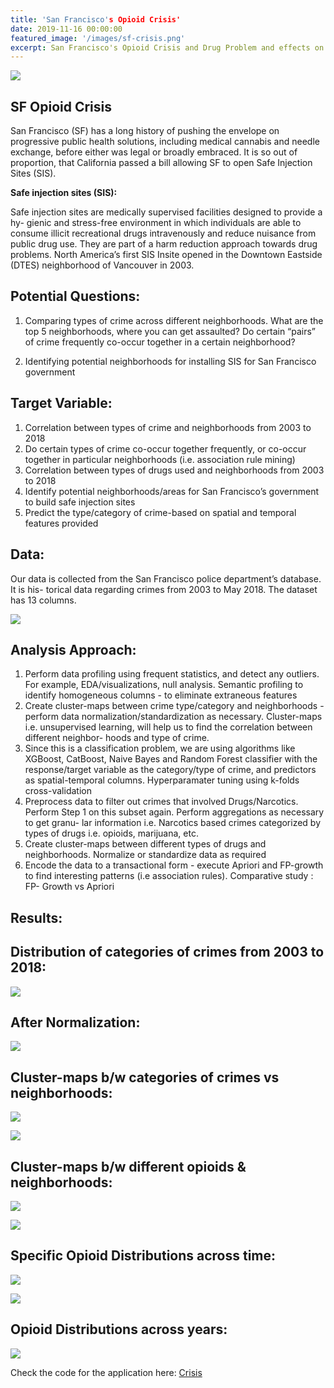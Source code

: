 ```yaml
---
title: 'San Francisco's Opioid Crisis'
date: 2019-11-16 00:00:00
featured_image: '/images/sf-crisis.png'
excerpt: San Francisco's Opioid Crisis and Drug Problem and effects on Public Safety
---
```

![](/images/sf-crisis.png)

## SF Opioid Crisis

San Francisco (SF) has a long history of pushing the envelope on progressive public health solutions, including medical cannabis and needle exchange, before either was legal or broadly embraced. It is so out of proportion, that California passed a bill allowing SF to open Safe Injection Sites (SIS).


**Safe injection sites (SIS):**

Safe injection sites are medically supervised facilities designed to provide a hy- gienic and stress-free environment in which individuals are able to consume illicit recreational drugs intravenously and reduce nuisance from public drug use. They are part of a harm reduction approach towards drug problems. North America’s first SIS Insite opened in the Downtown Eastside (DTES) neighborhood of Vancouver in 2003.

## **Potential Questions:**

1. Comparing types of crime across different neighborhoods. What are the top 5 neighborhoods, where you can get assaulted? Do certain “pairs” of crime frequently co-occur together in a certain neighborhood?

2. Identifying potential neighborhoods for installing SIS for San Francisco government

## **Target Variable:**

1. Correlation between types of crime and neighborhoods from 2003 to 2018
2. Do certain types of crime co-occur together frequently, or co-occur together in particular neighborhoods (i.e. association rule mining)
3. Correlation between types of drugs used and neighborhoods from 2003 to 2018
4. Identify potential neighborhoods/areas for San Francisco’s government to build safe injection sites
5. Predict the type/category of crime-based on spatial and temporal features provided

## **Data:**

Our data is collected from the San Francisco police department’s database. It is his- torical data regarding crimes from 2003 to May 2018. The dataset has 13 columns.

![](/images/data.png)

## **Analysis Approach:**

1. Perform data profiling using frequent statistics, and detect any outliers. For example, EDA/visualizations, null analysis. Semantic profiling to identify homogeneous columns - to eliminate extraneous features
2. Create cluster-maps between crime type/category and neighborhoods - perform data normalization/standardization as necessary. Cluster-maps i.e. unsupervised learning, will help us to find the correlation between different neighbor- hoods and type of crime.
3. Since this is a classification problem, we are using algorithms like XGBoost, CatBoost, Naive Bayes and Random Forest classifier with the response/target variable as the category/type of crime, and predictors as spatial-temporal columns. Hyperparamater tuning using k-folds cross-validation
4. Preprocess data to filter out crimes that involved Drugs/Narcotics. Perform Step 1 on this subset again. Perform aggregations as necessary to get granu- lar information i.e. Narcotics based crimes categorized by types of drugs i.e. opioids, marijuana, etc.
5. Create cluster-maps between different types of drugs and neighborhoods. Normalize or standardize data as required
6. Encode the data to a transactional form - execute Apriori and FP-growth to find interesting patterns (i.e association rules). Comparative study : FP- Growth vs Apriori

## Results:

## **Distribution of categories of crimes from 2003 to 2018:**

![](/images/1.png)

## **After Normalization:**

![](/images/2.png)

## Cluster-maps b/w categories of crimes vs neighborhoods:

![](/images/3.png)

![](/images/4.png)

## Cluster-maps b/w different opioids & neighborhoods:

![](/images/5.png)

![](/images/6.png)

## Specific Opioid Distributions across time:

![](/images/7.png)

![](/images/8.png)

## Opioid Distributions across years:

![](/images/9.png)

Check the code for the application here: [Crisis](https://github.com/gandalf1819/SF-Opioid-Crisis)
